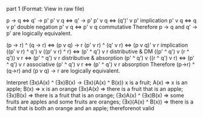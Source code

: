 part 1 (Format: View in raw file)

p -> q <=> q' -> p'
p' v q <=> q' -> p'
p' v q <=> (q')' v p'    implication
p' v q <=> q v p'        double negation
p' v q <=> p' v q        commutative
Therefore p -> q and q' -> p' are logically equivalent.

(p -> r) ^ (q -> r)              <=> (p v q) -> r
(p' v r) ^ (q' v r)              <=> (p v q)' v r     implication
((p' v r) ^ q') v ((p' v r) ^ r) <=> (p' ^ q') v r    distributive & DM
((p' ^ q') v (r ^ q')) v  r      <=> (p' ^ q') v r     distributive & absorption
(p' ^ q') v ((r ^ q') v  r)      <=> (p' ^ q') v r     associative
(p' ^ q') v r                    <=> (p' ^ q') v r     absorption
Therefore (p->r) ^ (q->r) and (p v q) -> r are logically equivalent.

Interpret (Ǝx)A(x) ^ (Ǝx)B(x) -> (Ǝx)(A(x) ^ B(x))
x is a fruit; A(x) => x is an apple; B(x) => x is an orange
(Ǝx)A(x) => there is a fruit that is an apple; (Ǝx)B(x) => there is a fruit that is an orange; (Ǝx)A(x) ^ (Ǝx)B(x) => some fruits are apples and some fruits are oranges; (Ǝx)(A(x) ^ B(x)) => there is a fruit that is both an orange and an apple; thereforenot valid


